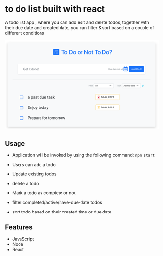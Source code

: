 # to do list built with react
A todo list app , where you can add edit and delete todos, together with their due date and created date, you can filter & sort based on a couple of different conditions 

![Screenshot of Todo List](doc/todolist-react.png)

## Usage

* Application will be invoked by using the following command:
    `npm start`

* Users can add a todo

* Update existing todos

* delete a todo 

* Mark a todo as complete or not

* filter completed/active/have-due-date todos

* sort todo based on their created time or due date 


## Features

* JavaScript
* Node
* React

